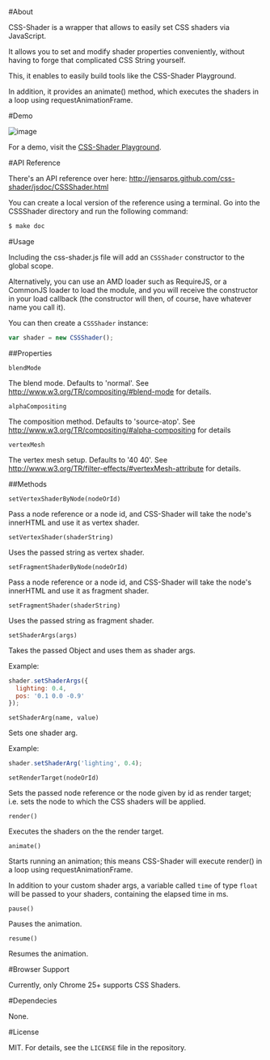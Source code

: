 #About

CSS-Shader is a wrapper that allows to easily set CSS shaders via JavaScript.

It allows you to set and modify shader properties conveniently, without having to forge that complicated CSS String yourself.

This, it enables to easily build tools like the CSS-Shader Playground.

In addition, it provides an animate() method, which executes the shaders in a loop using requestAnimationFrame.

#Demo

![image](https://lh3.googleusercontent.com/-Z19srh52_hU/UJqc9hiH78I/AAAAAAAAALc/80d5V6OJVao/s889/css_shader_lines.pngg)

For a demo, visit the [CSS-Shader Playground](http://jensarps.github.com/css-shader/playground/).

#API Reference

There's an API reference over here: http://jensarps.github.com/css-shader/jsdoc/CSSShader.html

You can create a local version of the reference using a terminal. Go into the
CSSShader directory and run the following command:

```bash
$ make doc
```

#Usage

Including the css-shader.js file will add an `CSSShader` constructor to the global scope.

Alternatively, you can use an AMD loader such as RequireJS, or a CommonJS loader
to load the module, and you will receive the constructor in your load callback
(the constructor will then, of course, have whatever name you call it).

You can then create a `CSSShader` instance:

~~~javascript
var shader = new CSSShader();
~~~

##Properties

`blendMode`

The blend mode. Defaults to 'normal'. See http://www.w3.org/TR/compositing/#blend-mode for details.
  
`alphaCompositing`

The composition method. Defaults to 'source-atop'. See http://www.w3.org/TR/compositing/#alpha-compositing for details

`vertexMesh`

The vertex mesh setup. Defaults to '40 40'. See http://www.w3.org/TR/filter-effects/#vertexMesh-attribute for details.

##Methods

`setVertexShaderByNode(nodeOrId)`

Pass a node reference or a node id, and CSS-Shader will take the node's innerHTML and use it as vertex shader.

`setVertexShader(shaderString)`

Uses the passed string as vertex shader.

`setFragmentShaderByNode(nodeOrId)`

Pass a node reference or a node id, and CSS-Shader will take the node's innerHTML and use it as fragment shader.

`setFragmentShader(shaderString)`

Uses the passed string as fragment shader.

`setShaderArgs(args)`

Takes the passed Object and uses them as shader args.

Example:

~~~javascript
shader.setShaderArgs({
  lighting: 0.4,
  pos: '0.1 0.0 -0.9'
});
~~~

`setShaderArg(name, value)`

Sets one shader arg.

Example:

~~~javascript
shader.setShaderArg('lighting', 0.4);
~~~

`setRenderTarget(nodeOrId)`

Sets the passed node reference or the node given by id as render target; i.e. sets the node to which the CSS shaders will be applied.

`render()`

Executes the shaders on the the render target.

`animate()`

Starts running an animation; this means CSS-Shader will execute render() in a loop using requestAnimationFrame.

In addition to your custom shader args, a variable called `time` of type `float` will be passed to your shaders, containing the elapsed time in ms.

`pause()`

Pauses the animation.

`resume()`

Resumes the animation.

#Browser Support

Currently, only Chrome 25+ supports CSS Shaders.

#Dependecies

None.

#License

MIT. For details, see the `LICENSE` file in the repository.
